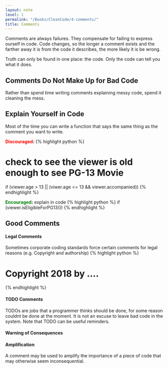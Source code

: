 ```yaml
---
layout: note
level: 1
permalink: "/Books/CleanCode/4-comments/"
title: Comments
---
```


Comments are always failures. They compensate for failing to express ourself in
code. Code changes, so the longer a comment exists and the farther away it is from the code it describes,
the more likely it is be wrong.

Truth can only be found in one place: the code. Only the code can tell you what it does.

## Comments Do Not Make Up for Bad Code
Rather than spend time writing comments explaining messy code, spend it cleaning the mess.

## Explain Yourself in Code
Most of the time you can write a function that says the same thing as the comment you want to write.

**<span style="color: red;">Discouraged</span>:**
{% highlight python %}
# check to see the viewer is old enough to see PG-13 Movie
if (viewer.age > 13 || (viwer.age <= 13 && viewer.accompanied))
{% endhighlight %}

**<span style="color: green;">Encouraged</span>:** explain in code
{% highlight python %}
if (viewer.isEligibleForPG13())
{% endhighlight %}


## Good Comments

#### Legal Comments
Sometimes corporate coding standards force certain comments for legal reasons (e.g. Copyright and authorship)
{% highlight python %}
# Copyright 2018 by ....
{% endhighlight %}

#### TODO Comments
TODOs are jobs that a programmer thinks should be done, for some reason couldnt be done at the moment. It is not an excuse to leave
bad code in the system. Note that TODO can be useful reminders.

#### Warning of Consequences

#### Amplification
A comment may be used to amplify the importance of a piece of code that may otherwise
seem inconsequential.